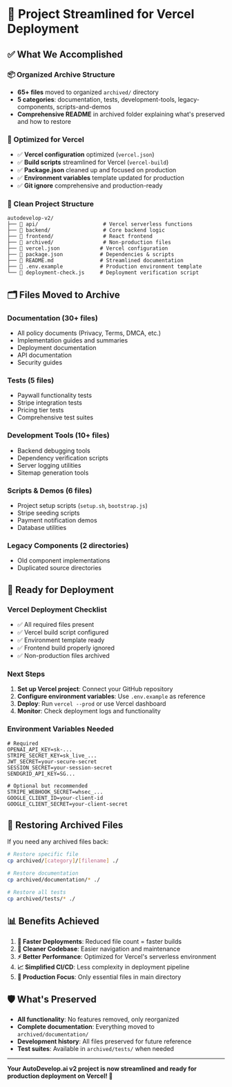 # 🎉 Project Streamlined for Vercel Deployment

## ✅ What We Accomplished

### 📦 Organized Archive Structure
- **65+ files** moved to organized `archived/` directory
- **5 categories**: documentation, tests, development-tools, legacy-components, scripts-and-demos
- **Comprehensive README** in archived folder explaining what's preserved and how to restore

### 🚀 Optimized for Vercel
- ✅ **Vercel configuration** optimized (`vercel.json`)
- ✅ **Build scripts** streamlined for Vercel (`vercel-build`)
- ✅ **Package.json** cleaned up and focused on production
- ✅ **Environment variables** template updated for production
- ✅ **Git ignore** comprehensive and production-ready

### 📁 Clean Project Structure
```
autodevelop-v2/
├── 📁 api/                     # Vercel serverless functions
├── 📁 backend/                 # Core backend logic  
├── 📁 frontend/                # React frontend
├── 📁 archived/                # Non-production files
├── 📄 vercel.json             # Vercel configuration
├── 📄 package.json            # Dependencies & scripts
├── 📄 README.md               # Streamlined documentation
├── 📄 .env.example            # Production environment template
└── 📄 deployment-check.js     # Deployment verification script
```

## 🗂️ Files Moved to Archive

### Documentation (30+ files)
- All policy documents (Privacy, Terms, DMCA, etc.)
- Implementation guides and summaries
- Deployment documentation
- API documentation
- Security guides

### Tests (5 files)
- Paywall functionality tests
- Stripe integration tests
- Pricing tier tests
- Comprehensive test suites

### Development Tools (10+ files)
- Backend debugging tools
- Dependency verification scripts
- Server logging utilities
- Sitemap generation tools

### Scripts & Demos (6 files)
- Project setup scripts (`setup.sh`, `bootstrap.js`)
- Stripe seeding scripts
- Payment notification demos
- Database utilities

### Legacy Components (2 directories)
- Old component implementations
- Duplicated source directories

## 🚀 Ready for Deployment

### Vercel Deployment Checklist
- ✅ All required files present
- ✅ Vercel build script configured
- ✅ Environment template ready
- ✅ Frontend build properly ignored
- ✅ Non-production files archived

### Next Steps
1. **Set up Vercel project**: Connect your GitHub repository
2. **Configure environment variables**: Use `.env.example` as reference
3. **Deploy**: Run `vercel --prod` or use Vercel dashboard
4. **Monitor**: Check deployment logs and functionality

### Environment Variables Needed
```env
# Required
OPENAI_API_KEY=sk-...
STRIPE_SECRET_KEY=sk_live_...
JWT_SECRET=your-secure-secret
SESSION_SECRET=your-session-secret
SENDGRID_API_KEY=SG...

# Optional but recommended
STRIPE_WEBHOOK_SECRET=whsec_...
GOOGLE_CLIENT_ID=your-client-id
GOOGLE_CLIENT_SECRET=your-client-secret
```

## 🔄 Restoring Archived Files

If you need any archived files back:

```bash
# Restore specific file
cp archived/[category]/[filename] ./

# Restore documentation
cp archived/documentation/* ./

# Restore all tests
cp archived/tests/* ./
```

## 📊 Benefits Achieved

1. **🚀 Faster Deployments**: Reduced file count = faster builds
2. **🧹 Cleaner Codebase**: Easier navigation and maintenance
3. **⚡ Better Performance**: Optimized for Vercel's serverless environment
4. **📈 Simplified CI/CD**: Less complexity in deployment pipeline
5. **🎯 Production Focus**: Only essential files in main directory

## 🛡️ What's Preserved

- **All functionality**: No features removed, only reorganized
- **Complete documentation**: Everything moved to `archived/documentation/`
- **Development history**: All files preserved for future reference
- **Test suites**: Available in `archived/tests/` when needed

---

**Your AutoDevelop.ai v2 project is now streamlined and ready for production deployment on Vercel! 🎊**
